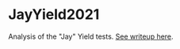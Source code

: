 # JayYield2021
Analysis of the "Jay" Yield tests. [See writeup here](https://jhgille2.github.io/JayYield2021/analysis.html).
